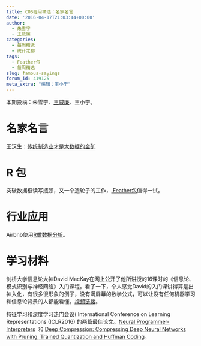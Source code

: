 ```yaml
---
title: COS每周精选：名家名言
date: '2016-04-17T21:03:44+00:00'
author:
  - 朱雪宁
  - 王威廉
categories:
  - 每周精选
  - 统计之都
tags:
  - Feather包
  - 每周精选
slug: famous-sayings
forum_id: 419125
meta_extra: "编辑：王小宁"
---
```


本期投稿：朱雪宁、[王威廉](http://weibo.com/u/1657470871?from=feed&loc=avatar)、王小宁。

# 名家名言

王汉生：[传统制造业才是大数据的金矿](http://mp.weixin.qq.com/s?__biz=MzI4NzE4NzAxMg==&mid=2650285035&idx=1&sn=8da6ead967cdbd05ba7a83fb3376e504&3rd=MzA3MDU4NTYzMw==&scene=6#rd)

# R 包

突破数据框读写瓶颈，又一个造轮子的工作，[ Feather包](https://blog.rstudio.org/2016/03/29/feather/)值得一试。

# 行业应用

Airbnb使用[R做数据分析](https://medium.com/airbnb-engineering/using-r-packages-and-education-to-scale-data-science-at-airbnb-906faa58e12d#.k9o4q7q98)。<!--more-->

# 学习材料

剑桥大学信息论大神David MacKay在网上公开了他所讲授的16课时的《信息论、模式识别与神经网络》入门课程。看了一下，个人感觉David的入门课讲得算是出神入化，有很多很形象的例子，没有满屏幕的数学公式，可以让没有任何机器学习和信息论背景的人都能看懂。[视频链接](http://videolectures.net/course_information_theory_pattern_recognition/)。

特征学习和深度学习热门会议( International Conference on Learning Representations (ICLR2016) 的两篇最佳论文。[Neural Programmer-Interpreters](http://arxiv.org/abs/1511.06279)  和 [Deep Compression: Compressing Deep Neural Networks with Pruning, Trained Quantization and Huffman Coding](http://arxiv.org/abs/1510.00149)。

